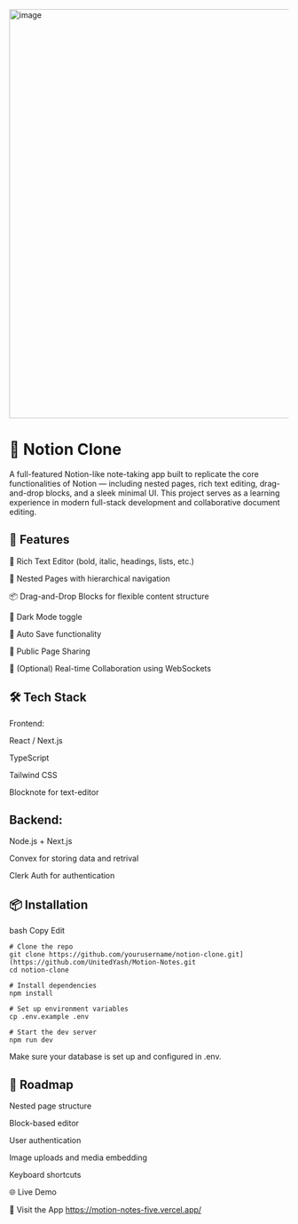 <img width="737" alt="image" src="https://github.com/user-attachments/assets/4c3870c7-eae0-4a4c-9aff-fbfd2b819da1" />


# 🧠 Notion Clone
A full-featured Notion-like note-taking app built to replicate the core functionalities of Notion — including nested pages, rich text editing, drag-and-drop blocks, and a sleek minimal UI. This project serves as a learning experience in modern full-stack development and collaborative document editing.

## 🚀 Features
📝 Rich Text Editor (bold, italic, headings, lists, etc.)

📁 Nested Pages with hierarchical navigation

📦 Drag-and-Drop Blocks for flexible content structure

🌙 Dark Mode toggle

🔄 Auto Save functionality

🔗 Public Page Sharing

👥 (Optional) Real-time Collaboration using WebSockets

## 🛠️ Tech Stack
Frontend:

React / Next.js

TypeScript

Tailwind CSS

Blocknote for text-editor
## Backend:

Node.js + Next.js

Convex for storing data and retrival

Clerk Auth for authentication

## 📦 Installation

bash
Copy
Edit
```
# Clone the repo
git clone https://github.com/yourusername/notion-clone.git](https://github.com/UnitedYash/Motion-Notes.git
cd notion-clone

# Install dependencies
npm install

# Set up environment variables
cp .env.example .env

# Start the dev server
npm run dev
```
Make sure your database is set up and configured in .env.

## 🧪 Roadmap
 Nested page structure

 Block-based editor

 User authentication

 Image uploads and media embedding

 Keyboard shortcuts

🌐 Live Demo

🔗 Visit the App
https://motion-notes-five.vercel.app/

